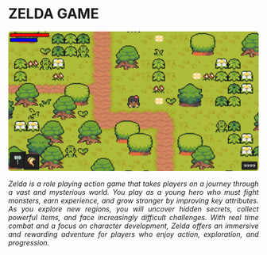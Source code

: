 # ZELDA GAME

![](public/INTRODUCTION.png)

<p align="justify">
    <em>
        Zelda is a role playing action game that takes players on a journey through a vast and mysterious world. You play as a young hero who must fight monsters, earn experience, and grow stronger by improving key attributes. As you explore new regions, you will uncover hidden secrets, collect powerful items, and face increasingly difficult challenges. With real time combat and a focus on character development, Zelda offers an immersive and rewarding adventure for players who enjoy action, exploration, and progression.
    </em>
</p>
